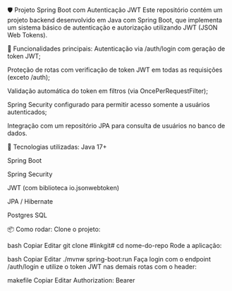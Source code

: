 🛡️ Projeto Spring Boot com Autenticação JWT
Este repositório contém um projeto backend desenvolvido em Java com Spring Boot, que implementa um sistema básico de autenticação e autorização utilizando JWT (JSON Web Tokens).

🔐 Funcionalidades principais:
Autenticação via /auth/login com geração de token JWT;

Proteção de rotas com verificação de token JWT em todas as requisições (exceto /auth);

Validação automática do token em filtros (via OncePerRequestFilter);

Spring Security configurado para permitir acesso somente a usuários autenticados;

Integração com um repositório JPA para consulta de usuários no banco de dados.

🚀 Tecnologias utilizadas:
Java 17+

Spring Boot

Spring Security

JWT (com biblioteca io.jsonwebtoken)

JPA / Hibernate

Postgres SQL

📦 Como rodar:
Clone o projeto:

bash
Copiar
Editar
git clone #linkgit#
cd nome-do-repo
Rode a aplicação:

bash
Copiar
Editar
./mvnw spring-boot:run
Faça login com o endpoint /auth/login e utilize o token JWT nas demais rotas com o header:

makefile
Copiar
Editar
Authorization: Bearer <seu-token-jwt>